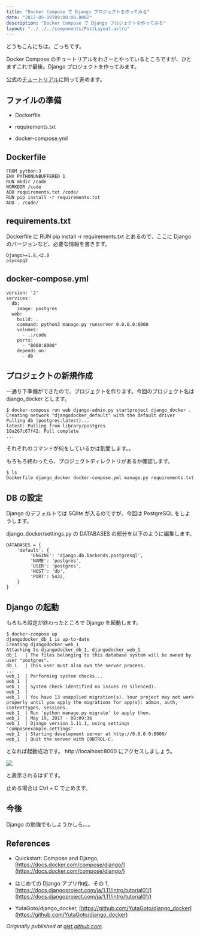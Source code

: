 ```yaml
---
title: "Docker Compose で Django プロジェクトを作ってみる"
date: "2017-05-19T09:00:00.000Z"
description: "Docker Compose で Django プロジェクトを作ってみる"
layout: "../../../components/PostLayout.astro"
---
```


どうもこんにちは。ごっちです。

Docker Compose のチュートリアルをわさーとやっているところですが、ひとまずこれで最後。Django プロジェクトを作ってみます。

公式の[チュートリアル](https://docs.docker.com/compose/django/)に則って進めます。

## ファイルの準備

- Dockerfile

- requirements.txt

- docker-compose.yml

## Dockerfile

    FROM python:3
    ENV PYTHONUNBUFFERED 1
    RUN mkdir /code
    WORKDIR /code
    ADD requirements.txt /code/
    RUN pip install -r requirements.txt
    ADD . /code/

## requirements.txt

Dockerfile に RUN pip install -r requirements.txt とあるので、ここに Django のバージョンなど、必要な情報を書きます。

    Django>=1.8,<2.0
    psycopg2

## docker-compose.yml

    version: '2'
    services:
      db:
        image: postgres
      web:
        build: .
        command: python3 manage.py runserver 0.0.0.0:8000
        volumes:
          - .:/code
        ports:
          - "8000:8000"
        depends_on:
          - db

## プロジェクトの新規作成

一通り下準備ができたので、プロジェクトを作ります。今回のプロジェクト名は django_docker とします。

    $ docker-compose run web django-admin.py startproject django_docker .
    Creating network "djangodocker_default" with the default driver
    Pulling db (postgres:latest)...
    latest: Pulling from library/postgres
    10a267c67f42: Pull complete
    ...

それぞれのコマンドが何をしているかは割愛します。。

もろもろ終わったら、プロジェクトディレクトリがあるか確認します。

    $ ls
    Dockerfile django_docker docker-compose.yml manage.py requirements.txt

## DB の設定

Django のデフォルトでは SQlite が入るのですが、今回は PostgreSQL をしようします。

django_docker/settings.py の DATABASES の部分を以下のように編集します。

    DATABASES = {
        'default': {
             'ENGINE': 'django.db.backends.postgresql',
             'NAME': 'postgres',
             'USER': 'postgres',
             'HOST': 'db',
             'PORT': 5432,
        }
    }

## Django の起動

もろもろ設定が終わったところで Django を起動します。

    $ docker-compose up
    djangodocker_db_1 is up-to-date
    Creating djangodocker_web_1
    Attaching to djangodocker_db_1, djangodocker_web_1
    db_1   | The files belonging to this database system will be owned by user "postgres".
    db_1   | This user must also own the server process.
    ...
    web_1  | Performing system checks...
    web_1  |
    web_1  | System check identified no issues (0 silenced).
    web_1  |
    web_1  | You have 13 unapplied migration(s). Your project may not work properly until you apply the migrations for app(s): admin, auth, contenttypes, sessions.
    web_1  | Run 'python manage.py migrate' to apply them.
    web_1  | May 19, 2017 - 08:09:36
    web_1  | Django version 1.11.1, using settings 'composeexample.settings'
    web_1  | Starting development server at http://0.0.0.0:8000/
    web_1  | Quit the server with CONTROL-C.

となれば起動成功です。 http://localhost:8000 にアクセスしましょう。

![](https://cdn-images-1.medium.com/max/3600/0*wsF19HFB1b4v3ZsA.PNG)

と表示されるはずです。

止める場合は Ctrl + C で止めます。

## 今後

Django の勉強でもしようかしら。。。

## References

- Quickstart: Compose and Django, [https://docs.docker.com/compose/django/](https://docs.docker.com/compose/django/)

- はじめての Django アプリ作成、その 1, [https://docs.djangoproject.com/ja/1.11/intro/tutorial01/](https://docs.djangoproject.com/ja/1.11/intro/tutorial01/)

- YutaGoto/django_docker, [https://github.com/YutaGoto/django_docker](https://github.com/YutaGoto/django_docker)

_Originally published at [gist.github.com](https://gist.github.com/YutaGoto/b14b8e165ef5c698f39d5324ed270425)._
